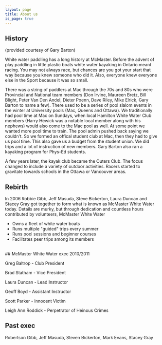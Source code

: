 ```yaml
---
layout: page
title: About us
is_page: true
---
```

## History
(provided courtesy of Gary Barton)

White water paddling has a long history at McMaster. Before the advent of play paddling in little plastic boats white water kayaking in Ontario meant racing. You may not always race, but chances are you got your start that way because you knew someone who did it. Also, everyone knew everyone else in the Sport because it was so small. 
 
There was a string of paddlers at Mac through the 70s and 80s who were Provincial and National team members (Don Irvine, Maureen Bretz, Bill Blight, Peter Van Den Andel, Dieter Poenn, Dave Riley, Mike Elrick, Gary Barton to name a few). There used to be a series of pool slalom events in the winter at University pools (Mac, Queens and Ottawa).  We traditionally had pool time at Mac on Sundays, when local Hamilton White Water Club members (Harry Hewick was a notable local member along with his nephews) would also come to the Mac pool as well. At some point we wanted more pool time to train. The pool admin pushed back saying we couldn't. So we formed an offical student club at Mac, then they had to give us pool time. This also gave us a budget from the student union. We did trips and a lot of instruction of new members. Gary Barton also ran a kayaking program for Phys-Ed students.
 
A few years later, the kayak club became the Outers Club. The focus changed to include a variety of outdoor activities. Racers started to gravitate towards schools in the Ottawa or Vancouver areas.

## Rebirth
In 2006  Robbie Gibb, Jeff Masuda, Steve Bickerton, Laura Duncan and Stacey Gray got together to form what is known as McMaster White Water today. Details are murky, but through dedication and countless hours contributed by volunteers, McMaster White Water

- Owns a fleet of white water boats
- Runs multiple "guided" trips every summer
- Runs pool sessions and beginner courses
- Facilitates peer trips among its members

<br/>
## McMaster White Water exec 2010/2011

Greg Baltrop - Club President 

Brad Statham - Vice President

Laura Duncan - Lead Instructor

Geoff Boyd - Assistant Instructor

Scott Parker - Innocent Victim

Leigh Ann Roddick - Perpetrator of Heinous Crimes

## Past exec

Robertson Gibb, Jeff Masuda, Steven Bickerton, Mark Evans, Stacey Gray